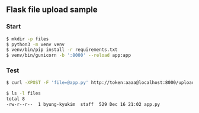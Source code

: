 
## Flask file upload sample

### Start 

```sh
$ mkdir -p files
$ python3 -m venv venv
$ venv/bin/pip install -r requirements.txt
$ venv/bin/gunicorn -b ':8000' --reload app:app
```

### Test

```sh
$ curl -XPOST -F 'file=@app.py' http://token:aaaa@localhost:8000/upload

$ ls -l files 
total 8
-rw-r--r--  1 byung-kyukim  staff  529 Dec 16 21:02 app.py
```